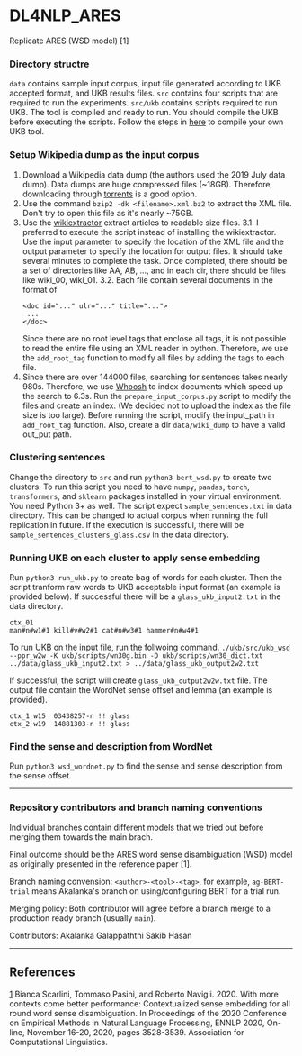# DL4NLP_ARES
Replicate ARES (WSD model) [1]

### Directory structre

`data` contains sample input corpus, input file generated according to UKB accepted format, and UKB results files.
`src` contains four scripts that are required to run the experiments. 
`src/ukb` contains scripts required to run UKB. The tool is compiled and ready to run. You should compile the UKB before executing the scripts. Follow the steps in [here](https://github.com/asoroa/ukb/tree/master/src) to compile your own UKB tool. 

### Setup Wikipedia dump as the input corpus
1. Download a Wikipedia data dump (the authors used the 2019 July data dump). Data dumps are huge compressed files (~18GB). Therefore, downloading through [torrents](https://meta.wikimedia.org/wiki/Data_dump_torrents#English_Wikipedia) is a good option.
2. Use the command `bzip2 -dk <filename>.xml.bz2` to extract the XML file. Don't try to open this file as it's nearly ~75GB.
3. Use the [wikiextractor](https://github.com/attardi/wikiextractor) extract articles to readable size files. 
    3.1. I preferred to execute the script instead of installing the wikiextractor. Use the input parameter to specify the location of the XML file and the output parameter to specify the location for output files. It should take several minutes to complete the task. Once completed, there should be a set of directories like AA, AB, ..., and in each dir, there should be files like wiki_00, wiki_01.
    3.2. Each file contain several documents in the format of
    ```
    <doc id="..." ulr="..." title="...">
     ...
    </doc>
    ```
    Since there are no root level tags that enclose all <doc> tags, it is not possible to read the entire file using an XML reader in python. Therefore, we use the `add_root_tag` function to modify all files by adding the <articles> tags to each file.
4. Since there are over 144000 files, searching for sentences takes nearly 980s. Therefore, we use [Whoosh](https://whoosh.readthedocs.io/en/latest/quickstart.html) to index documents which speed up the search to 6.3s. Run the `prepare_input_corpus.py` script to modify the files and create an index. (We decided not to upload the index as the file size is too large). Before running the script, modify the input_path in `add_root_tag` function. Also, create a dir `data/wiki_dump` to have a valid out_put path.

### Clustering sentences
Change the directory to `src` and run `python3 bert_wsd.py` to create two clusters. To run this script you need to have `numpy`, `pandas`, `torch`, `transformers`, and `sklearn` packages installed in your virtual environment. You need Python 3+ as well. The script expect `sample_sentences.txt` in data directory. This can be changed to actual corpus when running the full replication in future. If the execution is successful, there will be `sample_sentences_clusters_glass.csv` in the data directory. 

### Running UKB on each cluster to apply sense embedding
Run `python3 run_ukb.py` to create bag of words for each cluster. Then the script tranform raw words to UKB acceptable input format (an example is provided below). If successful there will be a `glass_ukb_input2.txt` in the data directory. 

```
ctx_01
man#n#w1#1 kill#v#w2#1 cat#n#w3#1 hammer#n#w4#1
```
To run UKB on the input file, run the follwoing command.
`./ukb/src/ukb_wsd --ppr_w2w -K ukb/scripts/wn30g.bin -D ukb/scripts/wn30_dict.txt ../data/glass_ukb_input2.txt > ../data/glass_ukb_output2w2.txt`

If successful, the script will create `glass_ukb_output2w2w.txt` file. The output file contain the WordNet sense offset and lemma (an example is provided).
```
ctx_1 w15  03438257-n !! glass
ctx_2 w19  14881303-n !! glass
```

### Find the sense and description from WordNet
Run `python3 wsd_wordnet.py` to find the sense and sense description from the sense offset. 


***
### Repository contributors and branch naming conventions

Individual branches contain different models that we tried out before merging them towards the main brach.

Final outcome should be the ARES word sense disambiguation (WSD) model as originally presented in the reference paper [1].

Branch naming convension: 
`<author>-<tool>-<tag>`, for example, `ag-BERT-trial` means Akalanka's branch on using/configuring BERT for a trial run.

Merging policy:
Both contributor will agree before a branch merge to a production ready branch (usually `main`).

Contributors:
Akalanka Galappaththi
Sakib Hasan

* * *

## References
[1](https://www.aclweb.org/anthology/2020.emnlp-main.285.pdf) Bianca Scarlini, Tommaso Pasini, and Roberto Navigli. 2020. With more contexts come better performance: Contextualized sense embedding for all round word sense disambiguation. In Proceedings of the 2020 Conference on Empirical Methods in Natural Language Processing, ENNLP 2020, On-line, November 16-20, 2020, pages 3528-3539. Association for Computational Linguistics.